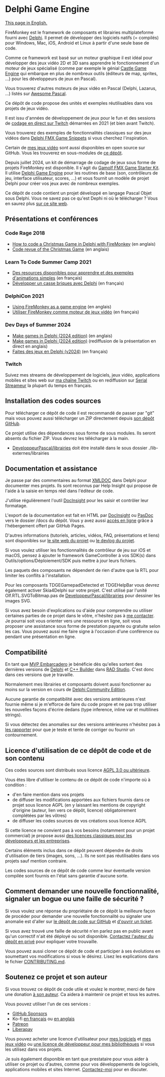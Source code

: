 # Delphi Game Engine

[This page in English.](README.md)

FireMonkey est le framework de composants et librairies multiplateforme fourni avec [Delphi](https://www.embarcadero.com/products/delphi). Il permet de développer des logiciels natifs (= compilés) pour Windows, Mac, iOS, Android et Linux à partir d'une seule base de code.

Comme ce framework est basé sur un moteur graphique il est idéal pour développer des jeux vidéo 2D et 3D sans apprendre le fonctionnement d'un moteur de jeux spécialisé (comme par exemple le génial [Castle Game Engine](https://castle-engine.io) qui embarque en plus de nombreux outils (éditeurs de map, sprites, ...) pour les développeurs de jeux en Pascal).

Vous trouverez d'autres moteurs de jeux vidéo en Pascal (Delphi, Lazarus, ...) listés sur [Awesome Pascal](https://github.com/Fr0sT-Brutal/awesome-pascal).

Ce dépôt de code propose des unités et exemples réutilisables dans vos projets de jeux vidéo.

Il est issu d'années de développement de jeux pour le fun et des sessions de [codage en direct sur Twitch](https://www.twitch.tv/patrickpremartin) démarrées en 2021 (et bien avant Twitch).

Vous trouverez des exemples de fonctionnalités classiques sur des jeux vidéos dans [Delphi FMX Game Snippets](https://github.com/DeveloppeurPascal/Delphi-FMX-Game-Snippets) si vous cherchez l'inspiration.

Certain de [mes jeux vidéo](https://gamolf.fr) sont aussi disponibles en open source sur GitHub. Vous les trouverez en sous-modules de [ce dépôt](https://github.com/DeveloppeurPascal/DevPas-Games-Pack).

Depuis juillet 2024, un kit de démarrage de codage de jeux sous forme de projets FireMonkey est disponible. Il s'agit du [Gamolf FMX Game Starter Kit](https://github.com/DeveloppeurPascal/Gamolf-FMX-Game-Starter-Kit). Il utilise [Delphi Game Engine](https://github.com/DeveloppeurPascal/Delphi-Game-Engine) pour les routines de base (son, contrôleurs de jeu, interface utilisateur, scores, ...) et vous fournit un modèle de projet Delphi pour créer vos jeux avec de nombreux exemples.

Ce dépôt de code contient un projet développé en langage Pascal Objet sous Delphi. Vous ne savez pas ce qu'est Dephi ni où le télécharger ? Vous en saurez plus [sur ce site web](https://delphi-resources.developpeur-pascal.fr/).

## Présentations et conférences

### Code Rage 2018

* [How to code a Christmas Game in Delphi with FireMonkey](https://serialstreameur.fr/coderage2018-christmasgame-howto.php) (en anglais)
* [Code revue of the Christmas Game](https://serialstreameur.fr/coderage2018-christmasgame-codereview.php) (en anglais)

### Learn To Code Summer Camp 2021

* [Des resources disponibles pour apprendre et des exemples d'animations simples](https://serialstreameur.fr/ltcsc2021-04.php) (en français)
* [Développer un casse briques avec Delphi](https://serialstreameur.fr/ltcsc2021-05.php) (en français)

### DelphiCon 2021

* [Using FireMonkey as a game engine](https://serialstreameur.fr/delphicon-2021-fmx-game-engine.php) (en anglais)
* [Utiliser FireMonkey comme moteur de jeux vidéo](https://serialstreameur.fr/webinaire-20211211.php) (en français)

### Dev Days of Summer 2024

* [Make games in Delphi (2024 edition)](https://serialstreameur.fr/make-games-in-delphi-2024-edition.html) (en anglais)
* [Make games in Delphi (2024 edition)](https://youtu.be/CAW-wpb9HJg) (rediffusion de la présentation en direct en anglais)
* [Faites des jeux en Delphi (v2024)](https://serialstreameur.fr/faites-des-jeux-en-delphi-edition-2024.html) (en français)

### Twitch

Suivez mes streams de développement de logiciels, jeux vidéo, applications mobiles et sites web sur [ma chaîne Twitch](https://www.twitch.tv/patrickpremartin) ou en rediffusion sur [Serial Streameur](https://serialstreameur.fr/jeux-video.php) la plupart du temps en français.

## Installation des codes sources

Pour télécharger ce dépôt de code il est recommandé de passer par "git" mais vous pouvez aussi télécharger un ZIP directement depuis [son dépôt GitHub](https://github.com/DeveloppeurPascal/Delphi-Game-Engine).

Ce projet utilise des dépendances sous forme de sous modules. Ils seront absents du fichier ZIP. Vous devrez les télécharger à la main.

* [DeveloppeurPascal/librairies](https://github.com/DeveloppeurPascal/librairies) doit être installé dans le sous dossier ./lib-externes/librairies

## Documentation et assistance

Je passe par des commentaires au format [XMLDOC](https://docwiki.embarcadero.com/RADStudio/fr/Commentaires_de_documentation_XML) dans Delphi pour documenter mes projets. Ils sont reconnus par Help Insight qui propose de l'aide à la saisie en temps réel dans l'éditeur de code.

J'utilise régulièrement l'outil [DocInsight](https://devjetsoftware.com/products/documentation-insight/) pour les saisir et contrôler leur formatage.

L'export de la documentation est fait en HTML par [DocInsight](https://devjetsoftware.com/products/documentation-insight/) ou [PasDoc](https://pasdoc.github.io) vers le dossier /docs du dépôt. Vous y avez aussi [accès en ligne](https://developpeurpascal.github.io/Delphi-Game-Engine) grâce à l'hébergement offert par GitHub Pages.

D'autres informations (tutoriels, articles, vidéos, FAQ, présentations et liens) sont disponibles sur [le site web du projet](https://delphigameengine.developpeur-pascal.fr/) ou [le devlog du projet](https://developpeur-pascal.fr/delphi-game-engine.html).

Si vous voulez utiliser les fonctionnalités de contrôleur de jeu sur iOS et macOS, pensez à ajouter le framework GameController à vos SDK(s) dans Outils/options/Déploiement/SDK puis mettre à jour leurs fichiers.

Les paquets des composants ne dépendent de rien d'autre que la RTL pour limiter les conflits à l'installation.

Pour les composants TDGEGamepadDetected et TDGEHelpBar vous devrez également activer Skia4Delphi sur votre projet. C'est utilisé par l'unité Olf.RTL.SVGToBitmap.pas de [DeveloppeurPascal/librairies](https://github.com/DeveloppeurPascal/librairies) pour dessiner les images SVG.

Si vous avez besoin d'explications ou d'aide pour comprendre ou utiliser certaines parties de ce projet dans le vôtre, n'hésitez pas à [me contacter](https://developpeur-pascal.fr/nous-contacter.php). Je pourrai soit vous orienter vers une ressource en ligne, soit vous proposer une assistance sous forme de prestation payante ou gratuite selon les cas. Vous pouvez aussi me faire signe à l'occasion d'une conférence ou pendant une présentation en ligne.

## Compatibilité

En tant que [MVP Embarcadero](https://www.embarcadero.com/resources/partners/mvp-directory) je bénéficie dès qu'elles sortent des dernières versions de [Delphi](https://www.embarcadero.com/products/delphi) et [C++ Builder](https://www.embarcadero.com/products/cbuilder) dans [RAD Studio](https://www.embarcadero.com/products/rad-studio). C'est donc dans ces versions que je travaille.

Normalement mes librairies et composants doivent aussi fonctionner au moins sur la version en cours de [Delphi Community Edition](https://www.embarcadero.com/products/delphi/starter).

Aucune garantie de compatibilité avec des versions antérieures n'est fournie même si je m'efforce de faire du code propre et ne pas trop utiliser les nouvelles façons d'écrire dedans (type inference, inline var et multilines strings).

Si vous détectez des anomalies sur des versions antérieures n'hésitez pas à [les rapporter](https://github.com/DeveloppeurPascal/Delphi-Game-Engine/issues) pour que je teste et tente de corriger ou fournir un contournement.

## Licence d'utilisation de ce dépôt de code et de son contenu

Ces codes sources sont distribués sous licence [AGPL 3.0 ou ultérieure](https://choosealicense.com/licenses/agpl-3.0/).

Vous êtes libre d'utiliser le contenu de ce dépôt de code n'importe où à condition :
* d'en faire mention dans vos projets
* de diffuser les modifications apportées aux fichiers fournis dans ce projet sous licence AGPL (en y laissant les mentions de copyright d'origine (auteur, lien vers ce dépôt, licence) obligatoirement complétées par les vôtres)
* de diffuser les codes sources de vos créations sous licence AGPL

Si cette licence ne convient pas à vos besoins (notamment pour un projet commercial) je propose aussi [des licences classiques pour les développeurs et les entreprises](https://delphigameengine.developpeur-pascal.fr).

Certains éléments inclus dans ce dépôt peuvent dépendre de droits d'utilisation de tiers (images, sons, ...). Ils ne sont pas réutilisables dans vos projets sauf mention contraire.

Les codes sources de ce dépôt de code comme leur éventuelle version compilée sont fournis en l'état sans garantie d'aucune sorte.

## Comment demander une nouvelle fonctionnalité, signaler un bogue ou une faille de sécurité ?

Si vous voulez une réponse du propriétaire de ce dépôt la meilleure façon de procéder pour demander une nouvelle fonctionnalité ou signaler une anomalie est d'aller sur [le dépôt de code sur GitHub](https://github.com/DeveloppeurPascal/Delphi-Game-Engine) et [d'ouvrir un ticket](https://github.com/DeveloppeurPascal/Delphi-Game-Engine/issues).

Si vous avez trouvé une faille de sécurité n'en parlez pas en public avant qu'un correctif n'ait été déployé ou soit disponible. [Contactez l'auteur du dépôt en privé](https://developpeur-pascal.fr/nous-contacter.php) pour expliquer votre trouvaille.

Vous pouvez aussi cloner ce dépôt de code et participer à ses évolutions en soumettant vos modifications si vous le désirez. Lisez les explications dans le fichier [CONTRIBUTING.md](CONTRIBUTING.md).

## Soutenez ce projet et son auteur

Si vous trouvez ce dépôt de code utile et voulez le montrer, merci de faire une donation [à son auteur](https://github.com/DeveloppeurPascal). Ca aidera à maintenir ce projet et tous les autres.

Vous pouvez utiliser l'un de ces services :

* [GitHub Sponsors](https://github.com/sponsors/DeveloppeurPascal)
* Ko-fi [en français](https://ko-fi.com/patrick_premartin_fr) ou [en anglais](https://ko-fi.com/patrick_premartin_en)
* [Patreon](https://www.patreon.com/patrickpremartin)
* [Liberapay](https://liberapay.com/PatrickPremartin)

Vous pouvez acheter une licence d'utilisateur pour [mes logiciels](https://lic.olfsoftware.fr/products.php?lng=fr) et [mes jeux vidéo](https://lic.gamolf.fr/products.php?lng=fr) ou [une licence de développeur pour mes bibliothèques](https://lic.developpeur-pascal.fr/products.php?lng=fr) si vous les utilisez dans vos projets.

Je suis également disponible en tant que prestataire pour vous aider à utiliser ce projet ou d'autres, comme pour vos développements de logiciels, applications mobiles et sites Internet. [Contactez-moi](https://vasur.fr/about) pour en discuter.
